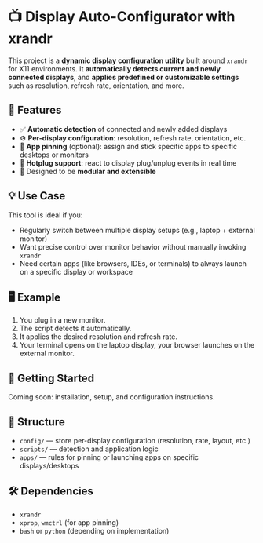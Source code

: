 # 📺 Display Auto-Configurator with xrandr

This project is a **dynamic display configuration utility** built around `xrandr` for X11 environments. It **automatically detects current and newly connected displays**, and **applies predefined or customizable settings** such as resolution, refresh rate, orientation, and more.

## 🔧 Features

- ✅ **Automatic detection** of connected and newly added displays  
- ⚙️ **Per-display configuration**: resolution, refresh rate, orientation, etc.  
- 📌 **App pinning** (optional): assign and stick specific apps to specific desktops or monitors  
- 🔁 **Hotplug support**: react to display plug/unplug events in real time  
- 🧠 Designed to be **modular and extensible**

## 💡 Use Case

This tool is ideal if you:

- Regularly switch between multiple display setups (e.g., laptop + external monitor)
- Want precise control over monitor behavior without manually invoking `xrandr`
- Need certain apps (like browsers, IDEs, or terminals) to always launch on a specific display or workspace

## 🖥️ Example

1. You plug in a new monitor.  
2. The script detects it automatically.  
3. It applies the desired resolution and refresh rate.  
4. Your terminal opens on the laptop display, your browser launches on the external monitor.

## 🚀 Getting Started

Coming soon: installation, setup, and configuration instructions.

## 📂 Structure

- `config/` — store per-display configuration (resolution, rate, layout, etc.)
- `scripts/` — detection and application logic
- `apps/` — rules for pinning or launching apps on specific displays/desktops

## 🛠 Dependencies

- `xrandr`
- `xprop`, `wmctrl` (for app pinning)
- `bash` or `python` (depending on implementation)
